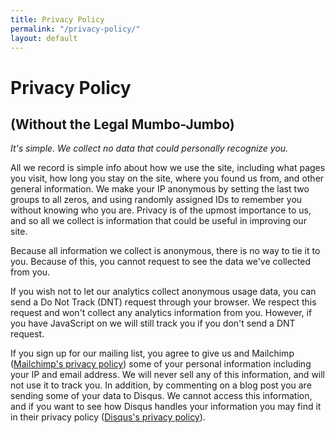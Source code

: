 ```yaml
---
title: Privacy Policy
permalink: "/privacy-policy/"
layout: default
---
```


# Privacy Policy

## (Without the Legal Mumbo-Jumbo)
*It's simple. We collect no data that could personally recognize you.*

All we record is simple info about how we use the site, including what pages you visit, how long you stay on the site, where you found us from, and other general information. We make your IP anonymous by setting the last two groups to all zeros, and using randomly assigned IDs to remember you without knowing who you are. Privacy is of the upmost importance to us, and so all we collect is information that could be useful in improving our site.

Because all information we collect is anonymous, there is no way to tie it to you. Because of this, you cannot request to see the data we've collected from you.

If you wish not to let our analytics collect anonymous usage data, you can send a Do Not Track (DNT) request through your browser. We respect this request and won't collect any analytics information from you. However, if you have JavaScript on we will still track you if you don't send a DNT request.

If you sign up for our mailing list, you agree to give us and Mailchimp ([Mailchimp's privacy policy](https://mailchimp.com/legal/privacy/)) some of your personal information including your IP and email address. We will never sell any of this information, and will not use it to track you. In addition, by commenting on a blog post you are sending some of your data to Disqus. We cannot access this information, and if you want to see how Disqus handles your information you may find it in their privacy policy ([Disqus's privacy policy](https://help.disqus.com/en/articles/1717103-disqus-privacy-policy)).